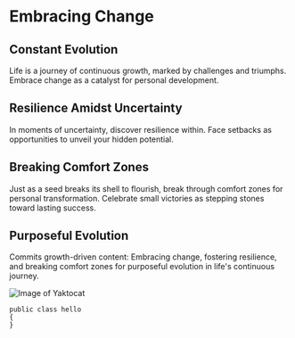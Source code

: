 # Embracing Change

## Constant Evolution

Life is a journey of continuous growth, marked by challenges and triumphs. Embrace change as a catalyst for personal development.

## Resilience Amidst Uncertainty

In moments of uncertainty, discover resilience within. Face setbacks as opportunities to unveil your hidden potential.

## Breaking Comfort Zones

Just as a seed breaks its shell to flourish, break through comfort zones for personal transformation. Celebrate small victories as stepping stones toward lasting success.

## Purposeful Evolution

Commits growth-driven content: Embracing change, fostering resilience, and breaking comfort zones for purposeful evolution in life's continuous journey.

![Image of Yaktocat](https://octodex.github.com/images/yaktocat.png)

```
public class hello
{
}
```

